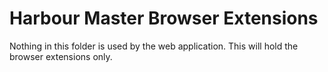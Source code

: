 Harbour Master Browser Extensions
=================================

Nothing in this folder is used by the web application. This will hold the browser extensions only.